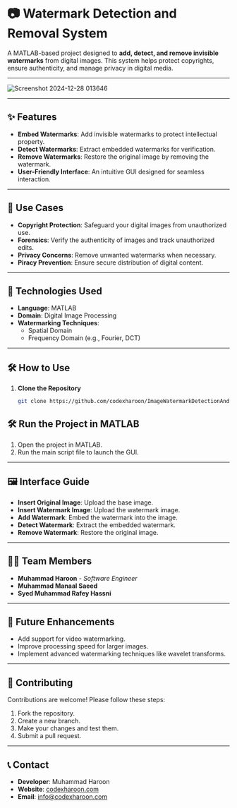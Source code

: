 # 📷 Watermark Detection and Removal System  

A MATLAB-based project designed to **add, detect, and remove invisible watermarks** from digital images. This system helps protect copyrights, ensure authenticity, and manage privacy in digital media.

---

![Screenshot 2024-12-28 013646](https://github.com/user-attachments/assets/3e356bca-d246-45af-8edd-d7ae3276ea45)

---

## ✨ Features  
- **Embed Watermarks**: Add invisible watermarks to protect intellectual property.  
- **Detect Watermarks**: Extract embedded watermarks for verification.  
- **Remove Watermarks**: Restore the original image by removing the watermark.  
- **User-Friendly Interface**: An intuitive GUI designed for seamless interaction.

---

## 🚀 Use Cases  
- **Copyright Protection**: Safeguard your digital images from unauthorized use.  
- **Forensics**: Verify the authenticity of images and track unauthorized edits.  
- **Privacy Concerns**: Remove unwanted watermarks when necessary.  
- **Piracy Prevention**: Ensure secure distribution of digital content.  

---

## 🔧 Technologies Used  
- **Language**: MATLAB  
- **Domain**: Digital Image Processing  
- **Watermarking Techniques**:  
  - Spatial Domain  
  - Frequency Domain (e.g., Fourier, DCT)  

---

## 🛠️ How to Use  

1. **Clone the Repository**  
   ```bash  
   git clone https://github.com/codexharoon/ImageWatermarkDetectionAndRemoval.git  

## 🛠️ Run the Project in MATLAB  
1. Open the project in MATLAB.  
2. Run the main script file to launch the GUI.  

---

## 🖼️ Interface Guide  
- **Insert Original Image**: Upload the base image.  
- **Insert Watermark Image**: Upload the watermark image.  
- **Add Watermark**: Embed the watermark into the image.  
- **Detect Watermark**: Extract the embedded watermark.  
- **Remove Watermark**: Restore the original image.  

---

## 👩‍💻 Team Members  
- **Muhammad Haroon** - *Software Engineer*  
- **Muhammad Manaal Saeed**
- **Syed Muhammad Rafey Hassni**

---

## 🎯 Future Enhancements  
- Add support for video watermarking.  
- Improve processing speed for larger images.  
- Implement advanced watermarking techniques like wavelet transforms.  

---

## 🤝 Contributing  
Contributions are welcome! Please follow these steps:  
1. Fork the repository.  
2. Create a new branch.  
3. Make your changes and test them.  
4. Submit a pull request.  

---

## 📞 Contact  
- **Developer**: Muhammad Haroon  
- **Website**: [codexharoon.com](https://codexharoon.com)  
- **Email**: info@codexharoon.com  
